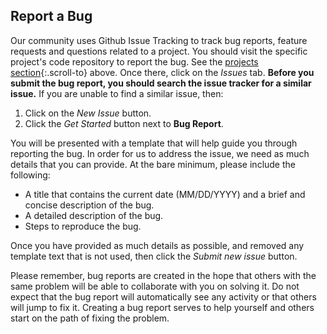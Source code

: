 ## Report a Bug

Our community uses Github Issue Tracking to track bug reports, feature requests and questions related to a project.  You should visit the specific project's code repository to report the bug.  See the [projects section](#projects){:.scroll-to} above.  Once there, click on the _Issues_ tab.  **Before you submit the bug report, you should search the issue tracker for a similar issue.**  If you are unable to find a similar issue, then:

1. Click on the _New Issue_ button.
2. Click the _Get Started_ button next to **Bug Report**.

You will be presented with a template that will help guide you through reporting the bug.  In order for us to address the issue, we need as much details that you can provide.  At the bare minimum, please include the following:

- A title that contains the current date (MM/DD/YYYY) and a brief and concise description of the bug.
- A detailed description of the bug.
- Steps to reproduce the bug.

Once you have provided as much details as possible, and removed any template text that is not used, then click the _Submit new issue_ button.

<div class="alert bg-info text-black" role="info">
    <p><i class="icon-picons-directions-2"></i> Please remember, bug reports are created in the hope that others with the same problem will be able to collaborate with you on solving it. Do not expect that the bug report will automatically see any activity or that others will jump to fix it. Creating a bug report serves to help yourself and others start on the path of fixing the problem.</p>
</div>
